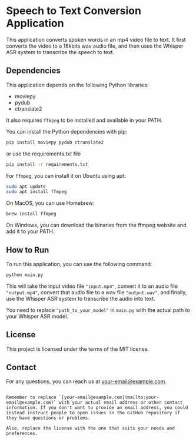 # Speech to Text Conversion Application

This application converts spoken words in an mp4 video file to text. It first converts the video to a 16kbits wav audio file, and then uses the Whisper ASR system to transcribe the speech to text.

## Dependencies

This application depends on the following Python libraries:

- moviepy
- pydub
- ctranslate2

It also requires `ffmpeg` to be installed and available in your PATH.

You can install the Python dependencies with pip:

```sh
pip install moviepy pydub ctranslate2
```
or use the requirements.txt file
```sh
pip install -r requirements.txt
```

For `ffmpeg`, you can install it on Ubuntu using apt:

```sh
sudo apt update
sudo apt install ffmpeg
```

On MacOS, you can use Homebrew:

```sh
brew install ffmpeg
```

On Windows, you can download the binaries from the ffmpeg website and add it to your PATH.

## How to Run

To run this application, you can use the following command:

```sh
python main.py
```

This will take the input video file `"input.mp4"`, convert it to an audio file `"output.mp4"`, convert that audio file to a wav file `"output.wav"`, and finally, use the Whisper ASR system to transcribe the audio into text.

You need to replace `"path_to_your_model"` in `main.py` with the actual path to your Whisper ASR model.

## License

This project is licensed under the terms of the MIT license.

## Contact

For any questions, you can reach us at [your-email@example.com](mailto:your-email@example.com).
```

Remember to replace `[your-email@example.com](mailto:your-email@example.com)` with your actual email address or other contact information. If you don't want to provide an email address, you could instead instruct people to open issues in the GitHub repository if they have questions or problems.

Also, replace the license with the one that suits your needs and preferences.